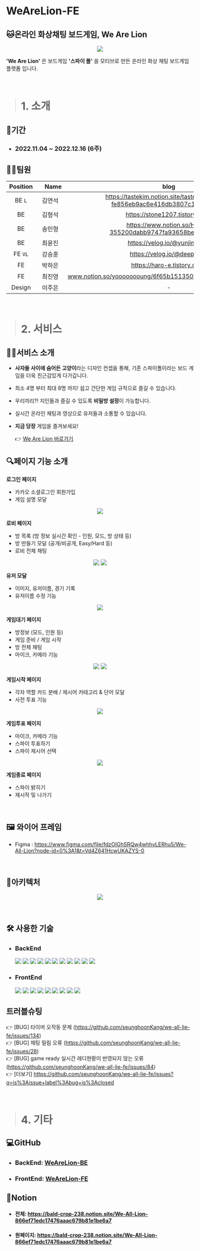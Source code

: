 # WeAreLion-FE

## 🐱온라인 화상채팅 보드게임, We Are Lion

<p align="center">
  <img src = "https://user-images.githubusercontent.com/113876583/207038393-fdc23118-2da2-4974-b46e-fbe5fc00956f.jpg" />
</p>


**'We Are Lion'** 은 보드게임 **'스파이 폴'** 을 모티브로 만든 온라인 화상 채팅 보드게임 플랫폼 입니다.

<br>

> # 1. 소개 

## 📆기간
- ### 2022.11.04 ~ 2022.12.16 (6주)

## 👨‍💻팀원

|Position|　Name　|blog|Github|
|:------:|:------:|:-------:|:-------:|
|BE `L`|김연석|https://tastekim.notion.site/tastekim_Devlog-fe856eb9ac6e416db3807c12fcab39c5|https://github.com/tastekim|
|BE|김형석|https://stone1207.tistory.com/ |https://github.com/kimhsno1|
|BE|송민형|https://www.notion.so/Home-355200dabb9747fa93658bee658e23d2| https://github.com/Minhyeong-S|
|BE|최윤진|https://velog.io/@yunjin5450|https://github.com/yunjin5450|
|FE `VL`|강승훈|https://velog.io/@deepthink|https://github.com/seunghoonKang|
|FE|박하은|https://haro-e.tistory.com/|https://github.com/parkharoi|
|FE|최진영|www.notion.so/yoooooooung/6f65b151350f486f8696c9090504a15b|https://github.com/yoooooooung|
|Design|이주은|-|**Gmail :** zooni0630@gmail.com|

<br>

> # 2. 서비스

## 👨‍🏫서비스 소개
- **사자들 사이에 숨어든 고양이**라는 디자인 컨셉을 통해, 기존 스파이폴이라는 보드 게임을 더욱 친근감있게 다가갑니다.
- 최소 4명 부터 최대 8명 까지! 쉽고 간단한 게임 규칙으로 즐길 수 있습니다.
- 우리끼리?! 지인들과 즐길 수 있도록 **비밀방 설정**이 가능합니다.
- 실시간 온라인 채팅과 영상으로 유저들과 소통할 수 있습니다.  
- **지금 당장** 게임을 즐겨보세요!

  👉 [We Are Lion 바로가기](https://we-all-lie.vercel.app/)


## 🔍페이지 기능 소개

**로그인 페이지**

- 카카오 소셜로그인 회원가입
- 게임 설명 모달

<p align="center">
  <img src = "https://user-images.githubusercontent.com/59612529/207869670-1a563a40-432e-457e-bee6-2e3f1c73c798.gif" />
</p>
  
**로비 페이지**

- 방 목록 (방 정보 실시간 확인 - 인원, 모드, 방 상태 등)
- 방 만들기 모달 (공개/비공개, Easy/Hard 등)
- 로비 전체 채팅

<p align="center">
  <img src = "https://user-images.githubusercontent.com/59612529/207870609-51b3ecc0-2693-4bb6-a190-581acfe27f38.gif" />
  <img src = "https://user-images.githubusercontent.com/59612529/207871097-1b9e2b79-e77a-4a59-90ae-82cf35993995.gif" />
</p>


**유저 모달**

- 이미지, 유저이름, 경기 기록 
- 유저이름 수정 기능

<p align="center">
  <img src = "https://user-images.githubusercontent.com/59612529/207872058-2b85d27d-90b8-4370-aeb3-ad3c80e6ea91.gif" />
</p>

**게임대기 페이지**

- 방정보 (모드, 인원 등)
- 게임 준비 / 게임 시작 
- 방 전체 채팅
- 마이크, 카메라 기능

<p align="center">
  <img src = "https://user-images.githubusercontent.com/59612529/207873664-b85c77ba-6420-483c-bf37-fdf7b35737ef.gif" />
  <img src = "https://user-images.githubusercontent.com/59612529/207871680-5d49d68b-f003-41f0-92a9-9a2621ae37a3.gif" />
</p>
  



**게임시작 페이지**

- 각자 역할 카드 분배 / 제시어 카테고리 & 단어 모달
- 사전 투표 기능

<p align="center">
  <img src = "https://user-images.githubusercontent.com/59612529/207875492-c235e306-5d8a-4b44-895b-ed3aebe6d802.gif" />
</p>


**게임투표 페이지**

- 마이크, 카메라 기능
- 스파이 투표하기
- 스파이 제시어 선택 

<p align="center">
  <img src = "https://user-images.githubusercontent.com/59612529/207876382-0e8e49b4-cc15-478a-8a5e-95283fbbe3a9.gif" />
</p>


**게임종료 페이지**

- 스파이 밝히기
- 재시작 및 나가기

<br>



## 🖼️ 와이어 프레임

- Figma : https://www.figma.com/file/fdzOIGhSRQw4whhvLERhu5/We-All-Lion?node-id=0%3A1&t=Vd4Z641HcwUKAZYS-0

<br />

## 🗽아키텍처

<p align="center">
  <img src = "https://user-images.githubusercontent.com/59612529/207881623-c6b3a74f-d463-478d-9a67-464bcc07aef3.png" />
</p>

<br />

## 🛠 사용한 기술

- ### BackEnd   
  <img src="https://img.shields.io/badge/Axios-5A29E4?style=for-the-badge&logo=Axios&logoColor=white"> <img src="https://img.shields.io/badge/JSONWebTokens-000000?style=for-the-badge&logo=JSONWebTokens&logoColor=white"> <img src="https://img.shields.io/badge/Docker-2496ED?style=for-the-badge&logo=Docker&logoColor=white"> <img src="https://img.shields.io/badge/Redis-DC382D?style=for-the-badge&logo=Redis&logoColor=white"> <img src="https://img.shields.io/badge/JavaScript-F7DF1E?style=for-the-badge&logo=JavaScript&logoColor=white"> <img src="https://img.shields.io/badge/Node.js-339933?style=for-the-badge&logo=Node.js&logoColor=white"> <img src="https://img.shields.io/badge/Express-000000?style=for-the-badge&logo=Express&logoColor=white"> <img src="https://img.shields.io/badge/MongoDB-47A248?style=for-the-badge&logo=MongoDB&logoColor=white"> <img src="https://img.shields.io/badge/NGINX-009639?style=for-the-badge&logo=NGINX&logoColor=white"> <img src="https://img.shields.io/badge/Socket.io-010101?style=for-the-badge&logo=Socket.io&logoColor=white"> <img src="https://img.shields.io/badge/WebRTC-F37C20?style=for-the-badge&logo=WebRTC&logoColor=white">

- ### FrontEnd

  <img src="https://img.shields.io/badge/React Router-CA4245?style=for-the-badge&logo=React Router&logoColor=white"> <img src="https://img.shields.io/badge/Tailwind CSS-06B6D4?style=for-the-badge&logo=Tailwind CSS&logoColor=white"> <img src="https://img.shields.io/badge/Axios-5A29E4?style=for-the-badge&logo=Axios&logoColor=white"> <img src="https://img.shields.io/badge/Redux-764ABC?style=for-the-badge&logo=Redux&logoColor=white"> <img src="https://img.shields.io/badge/styled components-DB7093?style=for-the-badge&logo=styled components&logoColor=white"> <img src="https://img.shields.io/badge/Vercel-000000?style=for-the-badge&logo=Vercel&logoColor=white"> <img src="https://img.shields.io/badge/React-61DAFB?style=for-the-badge&logo=React&logoColor=black"> <img src="https://img.shields.io/badge/Socket.io-010101?style=for-the-badge&logo=Socket.io&logoColor=white"> <img src="https://img.shields.io/badge/WebRTC-F37C20?style=for-the-badge&logo=WebRTC&logoColor=white">



## 트러블슈팅 

  👉 [BUG] 타이머 오작동 문제 (https://github.com/seunghoonKang/we-all-lie-fe/issues/134) <br>
  👉 [BUG] 채팅 밀림 오류 (https://github.com/seunghoonKang/we-all-lie-fe/issues/28) <br>
  👉 [BUG] game ready 실시간 레디현황이 반영되지 않는 오류 (https://github.com/seunghoonKang/we-all-lie-fe/issues/84) <br>
  👉 [더보기] https://github.com/seunghoonKang/we-all-lie-fe/issues?q=is%3Aissue+label%3Abug+is%3Aclosed
  


<br>

> # 4. 기타

## 💻GitHub
  - ### BackEnd: [WeAreLion-BE](https://github.com/tastekim/WeAllLie-BE)
  - ### FrontEnd: [WeAreLion-FE](https://github.com/seunghoonKang/we-all-lie-fe)

## 📝Notion
  - #### 전체: https://bald-crop-238.notion.site/We-All-Lion-866ef71edc17476aaac679b81e1be6a7
  - #### 원페이지: https://bald-crop-238.notion.site/We-All-Lion-866ef71edc17476aaac679b81e1be6a7

